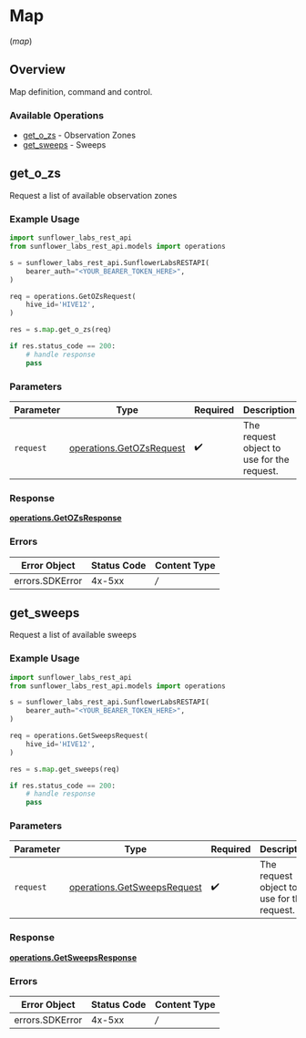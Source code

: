 # Map
(*map*)

## Overview

Map definition, command and control.

### Available Operations

* [get_o_zs](#get_o_zs) - Observation Zones
* [get_sweeps](#get_sweeps) - Sweeps

## get_o_zs

Request a list of available observation zones

### Example Usage

```python
import sunflower_labs_rest_api
from sunflower_labs_rest_api.models import operations

s = sunflower_labs_rest_api.SunflowerLabsRESTAPI(
    bearer_auth="<YOUR_BEARER_TOKEN_HERE>",
)

req = operations.GetOZsRequest(
    hive_id='HIVE12',
)

res = s.map.get_o_zs(req)

if res.status_code == 200:
    # handle response
    pass
```

### Parameters

| Parameter                                                            | Type                                                                 | Required                                                             | Description                                                          |
| -------------------------------------------------------------------- | -------------------------------------------------------------------- | -------------------------------------------------------------------- | -------------------------------------------------------------------- |
| `request`                                                            | [operations.GetOZsRequest](../../models/operations/getozsrequest.md) | :heavy_check_mark:                                                   | The request object to use for the request.                           |


### Response

**[operations.GetOZsResponse](../../models/operations/getozsresponse.md)**
### Errors

| Error Object    | Status Code     | Content Type    |
| --------------- | --------------- | --------------- |
| errors.SDKError | 4x-5xx          | */*             |

## get_sweeps

Request a list of available sweeps

### Example Usage

```python
import sunflower_labs_rest_api
from sunflower_labs_rest_api.models import operations

s = sunflower_labs_rest_api.SunflowerLabsRESTAPI(
    bearer_auth="<YOUR_BEARER_TOKEN_HERE>",
)

req = operations.GetSweepsRequest(
    hive_id='HIVE12',
)

res = s.map.get_sweeps(req)

if res.status_code == 200:
    # handle response
    pass
```

### Parameters

| Parameter                                                                  | Type                                                                       | Required                                                                   | Description                                                                |
| -------------------------------------------------------------------------- | -------------------------------------------------------------------------- | -------------------------------------------------------------------------- | -------------------------------------------------------------------------- |
| `request`                                                                  | [operations.GetSweepsRequest](../../models/operations/getsweepsrequest.md) | :heavy_check_mark:                                                         | The request object to use for the request.                                 |


### Response

**[operations.GetSweepsResponse](../../models/operations/getsweepsresponse.md)**
### Errors

| Error Object    | Status Code     | Content Type    |
| --------------- | --------------- | --------------- |
| errors.SDKError | 4x-5xx          | */*             |
